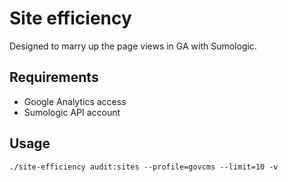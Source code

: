 # Site efficiency

Designed to marry up the page views in GA with Sumologic.

## Requirements

* Google Analytics access
* Sumologic API account

## Usage

```
./site-efficiency audit:sites --profile=govcms --limit=10 -v
```